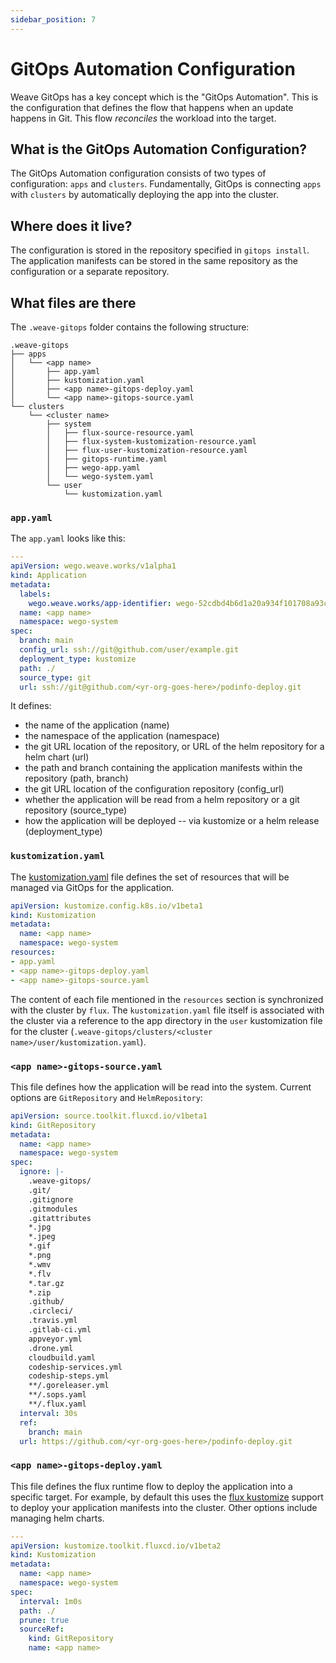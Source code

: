```yaml
---
sidebar_position: 7
---
```


# GitOps Automation Configuration

Weave GitOps has a key concept which is the "GitOps Automation".
This is the configuration that defines the flow that happens when an update happens in Git. This flow _reconciles_ the workload into the target.

## What is the GitOps Automation Configuration?

The GitOps Automation configuration consists of two types of configuration: `apps` and `clusters`.
Fundamentally, GitOps is connecting `apps` with `clusters` by automatically deploying the app into the cluster.

## Where does it live?

The configuration is stored in the repository specified in `gitops install`. The application manifests can be stored in the same repository as the configuration or a separate repository.

## What files are there

The `.weave-gitops` folder contains the following structure:

```
.weave-gitops
├── apps
│   └── <app name>
│       ├── app.yaml
│       ├── kustomization.yaml
│       ├── <app name>-gitops-deploy.yaml
│       └── <app name>-gitops-source.yaml
└── clusters
    └── <cluster name>
        ├── system
        │   ├── flux-source-resource.yaml
        │   ├── flux-system-kustomization-resource.yaml
        │   ├── flux-user-kustomization-resource.yaml
        │   ├── gitops-runtime.yaml
        │   ├── wego-app.yaml
        │   └── wego-system.yaml
        └── user
            └── kustomization.yaml
```

### `app.yaml`

The `app.yaml` looks like this:

```yaml
---
apiVersion: wego.weave.works/v1alpha1
kind: Application
metadata:
  labels:
    wego.weave.works/app-identifier: wego-52cdbd4b6d1a20a934f101708a93cf10
  name: <app name>
  namespace: wego-system
spec:
  branch: main
  config_url: ssh://git@github.com/user/example.git
  deployment_type: kustomize
  path: ./
  source_type: git
  url: ssh://git@github.com/<yr-org-goes-here>/podinfo-deploy.git
```

It defines:
- the name of the application (name)
- the namespace of the application (namespace)
- the git URL location of the repository, or URL of the helm repository for a helm chart (url)
- the path and branch containing the application manifests within the repository (path, branch)
- the git URL location of the configuration repository (config\_url)
- whether the application will be read from a helm repository or a git repository (source\_type)
- how the application will be deployed -- via kustomize or a helm release (deployment\_type)

### `kustomization.yaml`

The [kustomization.yaml](https://kustomize.io/) file defines the set of resources that will be managed via GitOps for the application.

```yaml
apiVersion: kustomize.config.k8s.io/v1beta1
kind: Kustomization
metadata:
  name: <app name>
  namespace: wego-system
resources:
- app.yaml
- <app name>-gitops-deploy.yaml
- <app name>-gitops-source.yaml
```

The content of each file mentioned in the `resources` section is synchronized with the cluster by `flux`. The `kustomization.yaml` file itself is associated with the cluster via a reference to the app directory in the `user` kustomization file for the cluster (`.weave-gitops/clusters/<cluster name>/user/kustomization.yaml`).

### `<app name>-gitops-source.yaml`

This file defines how the application will be read into the system. Current options are `GitRepository` and `HelmRepository`:

```yaml
apiVersion: source.toolkit.fluxcd.io/v1beta1
kind: GitRepository
metadata:
  name: <app name>
  namespace: wego-system
spec:
  ignore: |-
    .weave-gitops/
    .git/
    .gitignore
    .gitmodules
    .gitattributes
    *.jpg
    *.jpeg
    *.gif
    *.png
    *.wmv
    *.flv
    *.tar.gz
    *.zip
    .github/
    .circleci/
    .travis.yml
    .gitlab-ci.yml
    appveyor.yml
    .drone.yml
    cloudbuild.yaml
    codeship-services.yml
    codeship-steps.yml
    **/.goreleaser.yml
    **/.sops.yaml
    **/.flux.yaml
  interval: 30s
  ref:
    branch: main
  url: https://github.com/<yr-org-goes-here>/podinfo-deploy.git
```

### `<app name>-gitops-deploy.yaml`

This file defines the flux runtime flow to deploy the application into a specific target.
For example, by default this uses the [flux kustomize](https://fluxcd.io/docs/components/kustomize/kustomization/) support
to deploy your application manifests into the cluster. Other options include managing helm charts.

```yaml
---
apiVersion: kustomize.toolkit.fluxcd.io/v1beta2
kind: Kustomization
metadata:
  name: <app name>
  namespace: wego-system
spec:
  interval: 1m0s
  path: ./
  prune: true
  sourceRef:
    kind: GitRepository
    name: <app name>
```
